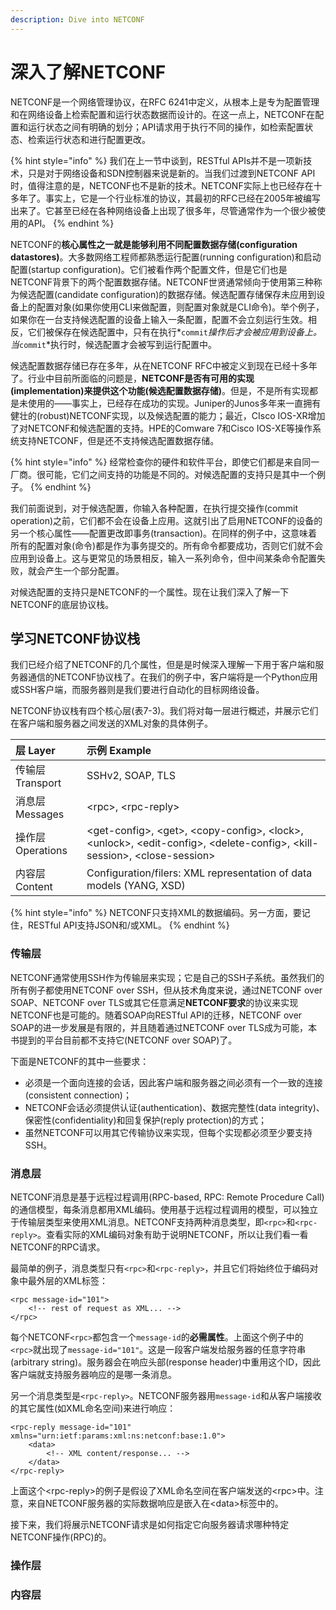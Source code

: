 ```yaml
---
description: Dive into NETCONF
---
```


# 深入了解NETCONF

NETCONF是一个网络管理协议，在RFC 6241中定义，从根本上是专为配置管理和在网络设备上检索配置和运行状态数据而设计的。在这一点上，NETCONF在配置和运行状态之间有明确的划分；API请求用于执行不同的操作，如检索配置状态、检索运行状态和进行配置更改。

{% hint style="info" %}
我们在上一节中谈到，RESTful APIs并不是一项新技术，只是对于网络设备和SDN控制器来说是新的。当我们过渡到NETCONF API时，值得注意的是，NETCONF也不是新的技术。NETCONF实际上也已经存在十多年了。事实上，它是一个行业标准的协议，其最初的RFC已经在2005年被编写出来了。它甚至已经在各种网络设备上出现了很多年，尽管通常作为一个很少被使用的API。
{% endhint %}

NETCONF的**核心属性之一就是能够利用不同配置数据存储\(configuration datastores\)**。大多数网络工程师都熟悉运行配置\(running configuration\)和启动配置\(startup configuration\)。它们被看作两个配置文件，但是它们也是NETCONF背景下的两个配置数据存储。NETCONF世贤通常倾向于使用第三种称为候选配置\(candidate configuration\)的数据存储。候选配置存储保存未应用到设备上的配置对象\(如果你使用CLI来做配置，则配置对象就是CLI命令\)。举个例子，如果你在一台支持候选配置的设备上输入一条配置，配置不会立刻运行生效。相反，它们被保存在候选配置中，只有在执行\*`commit`_操作后才会被应用到设备上。当_`commit`\*执行时，候选配置才会被写到运行配置中。

候选配置数据存储已存在多年，从在NETCONF RFC中被定义到现在已经十多年了。行业中目前所面临的问题是，**NETCONF是否有可用的实现\(implementation\)来提供这个功能\(候选配置数据存储\)**。但是，不是所有实现都是未使用的——事实上，已经存在成功的实现。Juniper的Junos多年来一直拥有健壮的\(robust\)NETCONF实现，以及候选配置的能力；最近，CIsco IOS-XR增加了对NETCONF和候选配置的支持。HPE的Comware 7和Cisco IOS-XE等操作系统支持NETCONF，但是还不支持候选配置数据存储。

{% hint style="info" %}
经常检查你的硬件和软件平台，即使它们都是来自同一厂商。很可能，它们之间支持的功能是不同的。对候选配置的支持只是其中一个例子。
{% endhint %}

我们前面说到，对于候选配置，你输入各种配置，在执行提交操作\(commit operation\)之前，它们都不会在设备上应用。这就引出了启用NETCONF的设备的另一个核心属性——配置更改即事务\(transaction\)。在同样的例子中，这意味着所有的配置对象\(命令\)都是作为事务提交的。所有命令都要成功，否则它们就不会应用到设备上。这与更常见的场景相反，输入一系列命令，但中间某条命令配置失败，就会产生一个部分配置。

对候选配置的支持只是NETCONF的一个属性。现在让我们深入了解一下NETCONF的底层协议栈。

## 学习NETCONF协议栈

我们已经介绍了NETCONF的几个属性，但是是时候深入理解一下用于客户端和服务器通信的NETCONF协议栈了。在我们的例子中，客户端将是一个Python应用或SSH客户端，而服务器则是我们要进行自动化的目标网络设备。

NETCONF协议栈有四个核心层\(表7-3\)。我们将对每一层进行概述，并展示它们在客户端和服务器之间发送的XML对象的具体例子。

| 层 Layer | 示例 Example |
| :--- | :--- |
| 传输层 Transport | SSHv2, SOAP, TLS |
| 消息层 Messages | &lt;rpc&gt;, &lt;rpc-reply&gt; |
| 操作层 Operations | &lt;get-config&gt;, &lt;get&gt;, &lt;copy-config&gt;, &lt;lock&gt;, &lt;unlock&gt;, &lt;edit-config&gt;, &lt;delete-config&gt;, &lt;kill-session&gt;, &lt;close-session&gt; |
| 内容层 Content | Configuration/filers: XML representation of data models \(YANG, XSD\) |

{% hint style="info" %}
NETCONF只支持XML的数据编码。另一方面，要记住，RESTful API支持JSON和/或XML。
{% endhint %}

### 传输层

NETCONF通常使用SSH作为传输层来实现；它是自己的SSH子系统。虽然我们的所有例子都使用NETCONF over SSH，但从技术角度来说，通过NETCONF over SOAP、NETCONF over TLS或其它任意满足**NETCONF要求**的协议来实现NETCONF也是可能的。随着SOAP向RESTful API的迁移，NETCONF over SOAP的进一步发展是有限的，并且随着通过NETCONF over TLS成为可能，本书提到的平台目前都不支持它\(NETCONF over SOAP\)了。

下面是NETCONF的其中一些要求：

* 必须是一个面向连接的会话，因此客户端和服务器之间必须有一个一致的连接\(consistent connection\)；
* NETCONF会话必须提供认证\(authentication\)、数据完整性\(data integrity\)、保密性\(confidentiality\)和回复保护\(reply protection\)的方式；
* 虽然NETCONF可以用其它传输协议来实现，但每个实现都必须至少要支持SSH。

### 消息层

NETCONF消息是基于远程过程调用\(RPC-based, RPC: Remote Procedure Call\)的通信模型，每条消息都用XML编码。使用基于远程过程调用的模型，可以独立于传输层类型来使用XML消息。NETCONF支持两种消息类型，即`<rpc>`和`<rpc-reply>`。查看实际的XML编码对象有助于说明NETCONF，所以让我们看一看NETCONF的RPC请求。

最简单的例子，消息类型只有`<rpc>`和`<rpc-reply>`，并且它们将始终位于编码对象中最外层的XML标签：

```markup
<rpc message-id="101">
	<!-- rest of request as XML... -->
</rpc>
```

每个NETCONF`<rpc>`都包含一个`message-id`的**必需属性**。上面这个例子中的`<rpc>`就出现了`message-id="101"`。这是一段客户端发给服务器的任意字符串\(arbitrary string\)。服务器会在响应头部\(response header\)中重用这个ID，因此客户端就支持服务器响应的是哪一条消息。

另一个消息类型是`<rpc-reply>`。NETCONF服务器用`message-id`和从客户端接收的其它属性\(如XML命名空间\)来进行响应：

```markup
<rpc-reply message-id="101" xmlns="urn:ietf:params:xml:ns:netconf:base:1.0">
	<data>
		<!-- XML content/response... -->
	</data>
</rpc-reply>
```

上面这个&lt;rpc-reply&gt;的例子是假设了XML命名空间在客户端发送的&lt;rpc&gt;中。注意，来自NETCONF服务器的实际数据响应是嵌入在&lt;data&gt;标签中的。

接下来，我们将展示NETCONF请求是如何指定它向服务器请求哪种特定NETCONF操作\(RPC\)的。

### 操作层



### 内容层



